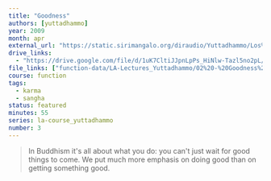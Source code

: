 ```yaml
---
title: "Goodness"
authors: [yuttadhammo]
year: 2009
month: apr
external_url: "https://static.sirimangalo.org/diraudio/Yuttadhammo/Los%20Angeles%20Course/090404_Goodness.mp3"
drive_links:
  - "https://drive.google.com/file/d/1uK7CltiJJpnLpPs_HiNlw-Tazl5no2pL/view?usp=share_link"
file_links: ["function-data/LA-Lectures_Yuttadhammo/02%20-%20Goodness%20(2009-04-04).mp3"]
course: function
tags:
  - karma
  - sangha
status: featured
minutes: 55
series: la-course_yuttadhammo
number: 3
---
```


> In Buddhism it's all about what you do: you can't just wait for good things to come. We put much more emphasis on doing good than on getting something good.

